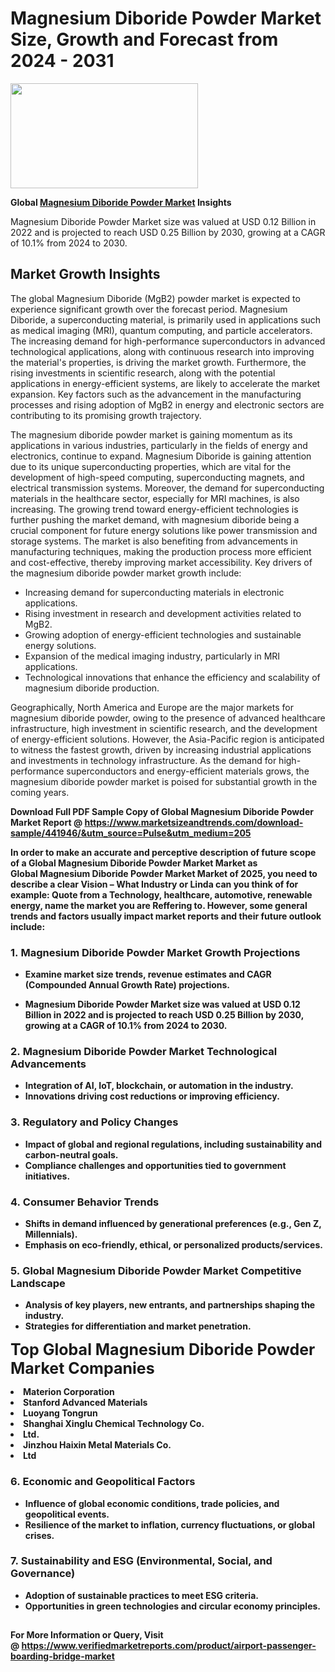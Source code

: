<H1>Magnesium Diboride Powder Market Size, Growth and Forecast from 2024 - 2031</H1><img class="aligncenter size-medium wp-image-584254" src="https://thirdeyenews.in/wp-content/uploads/2024/09/Global-Market-Research-300x168.jpeg" alt="" width="300" height="168" /><p><strong>Global&nbsp;<a href="https://www.marketsizeandtrends.com/download-sample/441946/&amp;utm_source=Pulse&amp;utm_medium=205">Magnesium Diboride Powder Market</a> Insights</strong></p><p>Magnesium Diboride Powder Market size was valued at USD 0.12 Billion in 2022 and is projected to reach USD 0.25 Billion by 2030, growing at a CAGR of 10.1% from 2024 to 2030.</p><p><h2>Market Growth Insights</h2> <p>The global Magnesium Diboride (MgB2) powder market is expected to experience significant growth over the forecast period. Magnesium Diboride, a superconducting material, is primarily used in applications such as medical imaging (MRI), quantum computing, and particle accelerators. The increasing demand for high-performance superconductors in advanced technological applications, along with continuous research into improving the material's properties, is driving the market growth. Furthermore, the rising investments in scientific research, along with the potential applications in energy-efficient systems, are likely to accelerate the market expansion. Key factors such as the advancement in the manufacturing processes and rising adoption of MgB2 in energy and electronic sectors are contributing to its promising growth trajectory.</p> <p><strong></strong></p> <p>The magnesium diboride powder market is gaining momentum as its applications in various industries, particularly in the fields of energy and electronics, continue to expand. Magnesium Diboride is gaining attention due to its unique superconducting properties, which are vital for the development of high-speed computing, superconducting magnets, and electrical transmission systems. Moreover, the demand for superconducting materials in the healthcare sector, especially for MRI machines, is also increasing. The growing trend toward energy-efficient technologies is further pushing the market demand, with magnesium diboride being a crucial component for future energy solutions like power transmission and storage systems. The market is also benefiting from advancements in manufacturing techniques, making the production process more efficient and cost-effective, thereby improving market accessibility. Key drivers of the magnesium diboride powder market growth include: <ul> <li>Increasing demand for superconducting materials in electronic applications.</li> <li>Rising investment in research and development activities related to MgB2.</li> <li>Growing adoption of energy-efficient technologies and sustainable energy solutions.</li> <li>Expansion of the medical imaging industry, particularly in MRI applications.</li> <li>Technological innovations that enhance the efficiency and scalability of magnesium diboride production.</li> </ul> <p>Geographically, North America and Europe are the major markets for magnesium diboride powder, owing to the presence of advanced healthcare infrastructure, high investment in scientific research, and the development of energy-efficient solutions. However, the Asia-Pacific region is anticipated to witness the fastest growth, driven by increasing industrial applications and investments in technology infrastructure. As the demand for high-performance superconductors and energy-efficient materials grows, the magnesium diboride powder market is poised for substantial growth in the coming years.</p> <p><strong></p><p><span class=""><strong>Download Full PDF Sample Copy of Global Magnesium Diboride Powder Market Report</strong> @ <a href="https://www.marketsizeandtrends.com/download-sample/441946/&amp;utm_source=Pulse&amp;utm_medium=205" target="_blank">https://www.marketsizeandtrends.com/download-sample/441946/&amp;utm_source=Pulse&amp;utm_medium=205</a></span></p><p>In order to make an accurate and perceptive description of future scope of a Global&nbsp;Magnesium Diboride Powder Market Market as Global&nbsp;Magnesium Diboride Powder Market Market of 2025, you need to describe a clear Vision &ndash; What Industry or Linda can you think of for example: Quote from a Technology, healthcare, automotive, renewable energy, name the market you are Reffering to. However, some general trends and factors usually impact market reports and their future outlook include:</p><h3>1.&nbsp;<strong>Magnesium Diboride Powder Market Growth Projections</strong></h3><ul><li>Examine market size trends, revenue estimates and CAGR (Compounded Annual Growth Rate) projections.</li><li><p>Magnesium Diboride Powder Market size was valued at USD 0.12 Billion in 2022 and is projected to reach USD 0.25 Billion by 2030, growing at a CAGR of 10.1% from 2024 to 2030.</p></li></ul><h3>2.&nbsp;<strong>Magnesium Diboride Powder Market Technological Advancements</strong></h3><ul><li>Integration of AI, IoT, blockchain, or automation in the industry.</li><li>Innovations driving cost reductions or improving efficiency.</li></ul><h3>3.&nbsp;<strong>Regulatory and Policy Changes</strong></h3><ul><li>Impact of global and regional regulations, including sustainability and carbon-neutral goals.</li><li>Compliance challenges and opportunities tied to government initiatives.</li></ul><h3>4.&nbsp;<strong>Consumer Behavior Trends</strong></h3><ul><li>Shifts in demand influenced by generational preferences (e.g., Gen Z, Millennials).</li><li>Emphasis on eco-friendly, ethical, or personalized products/services.</li></ul><h3>5.&nbsp;<strong>Global Magnesium Diboride Powder Market Competitive Landscape</strong></h3><ul><li>Analysis of key players, new entrants, and partnerships shaping the industry.</li><li>Strategies for differentiation and market penetration.</li></ul><p data-pm-slice="1 1 []"><span style="color: inherit; font-family: inherit; font-size: 25px;">Top Global Magnesium Diboride Powder Market Companies</span></p><div class="" data-test-id=""><p><li>Materion Corporation</li><li> Stanford Advanced Materials</li><li> Luoyang Tongrun</li><li> Shanghai Xinglu Chemical Technology Co.</li><li> Ltd.</li><li> Jinzhou Haixin Metal Materials Co.</li><li>Ltd</li></p></div><h3>6.&nbsp;<strong>Economic and Geopolitical Factors</strong></h3><ul><li>Influence of global economic conditions, trade policies, and geopolitical events.</li><li>Resilience of the market to inflation, currency fluctuations, or global crises.</li></ul><h3>7.&nbsp;<strong>Sustainability and ESG (Environmental, Social, and Governance)</strong></h3><ul><li>Adoption of sustainable practices to meet ESG criteria.</li><li>Opportunities in green technologies and circular economy principles.</li></ul><h2><strong style="font-size: 14px;">For More Information or Query, Visit @&nbsp;</strong><a style="background-color: #ffffff; font-size: 14px;" href="https://www.marketsizeandtrends.com/report/magnesium-diboride-powder-market/" target="_blank">https://www.verifiedmarketreports.com/product/airport-passenger-boarding-bridge-market</a></h2>
